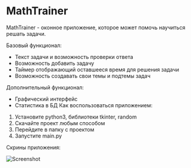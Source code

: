 # MathTrainer

MathTrainer - оконное приложение, которое может помочь научиться решать задачи.

Базовый функционал:
- Текст задачи и возможность проверки ответа
- Возможность добавить задачу
- Таймер отображающий оставшееся время для решения задачи
- Возможность создавать свои темы и подтемы задач

Дополнительный функционал:
- Графический интерфейс
- Статистика в БД
Как воспользоваться приложением:
1. Установите python3, библиотеки tkinter, random
2. Скачайте проект любым способом
3. Перейдите в папку с проектом
4. Запустите main.py

Скрины приложения:

![Screenshot](https://user-images.githubusercontent.com/124462472/230796321-54f90754-9125-43cf-a1ec-e76d9da9801d.png)
